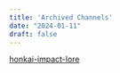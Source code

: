 ```yaml
---
title: 'Archived Channels'
date: "2024-01-11"
draft: false
---
```


[honkai-impact-lore](.../content/cached/honkai-impact-lore/honkai-impact-lore-1.html)